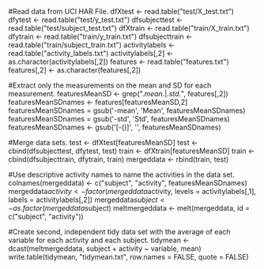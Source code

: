 #Read data from UCI HAR File.
dfXtest <- read.table("test/X_test.txt")
dfytest <- read.table("test/y_test.txt")
dfsubjecttest <- read.table("test/subject_test.txt")
dfXtrain <- read.table("train/X_train.txt")
dfytrain <- read.table("train/y_train.txt")
dfsubjecttrain <- read.table("train/subject_train.txt")
activitylabels <- read.table("activity_labels.txt")
activitylabels[,2] <- as.character(activitylabels[,2])
features <- read.table("features.txt")
features[,2] <- as.character(features[,2])

#Extract only the measurements on the mean and SD for each measurement.
featuresMeanSD <- grep(".*mean.*|.*std.*", features[,2])
featuresMeanSDnames <- features[featuresMeanSD,2]
featuresMeanSDnames = gsub('-mean', 'Mean', featuresMeanSDnames)
featuresMeanSDnames = gsub('-std', 'Std', featuresMeanSDnames)
featuresMeanSDnames <- gsub('[-()]', '', featuresMeanSDnames)

#Merge data sets.
test <- dfXtest[featuresMeanSD]
test <- cbind(dfsubjecttest, dfytest, test)
train <- dfXtrain[featuresMeanSD]
train <- cbind(dfsubjecttrain, dfytrain, train)
mergeddata <- rbind(train, test)

#Use descriptive activity names to name the activities in the data set.
colnames(mergeddata) <- c("subject", "activity", featuresMeanSDnames)
mergeddata$activity <- factor(mergeddata$activity, levels = activitylabels[,1], labels = activitylabels[,2])
mergeddata$subject <- as.factor(mergeddata$subject)
meltmergeddata <- melt(mergeddata, id = c("subject", "activity"))

#Create second, independent tidy data set with the average of each variable for each activity and each subject.
tidymean <- dcast(meltmergeddata, subject + activity ~ variable, mean)
write.table(tidymean, "tidymean.txt", row.names = FALSE, quote = FALSE)
